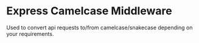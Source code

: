 # Express Camelcase Middleware

Used to convert api requests to/from camelcase/snakecase depending on your requirements.

